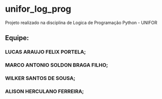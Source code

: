 # unifor_log_prog
Projeto realizado na disciplina de Logica de Programação Python - UNIFOR

## Equipe:
### LUCAS ARAUJO FELIX PORTELA;
### MARCO ANTONIO SOLDON BRAGA FILHO;
### WILKER SANTOS DE SOUSA;
### ALISON HERCULANO FERREIRA;
